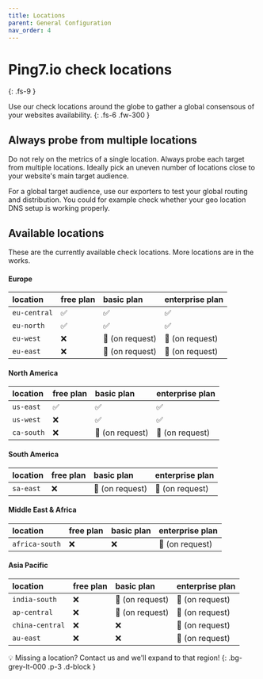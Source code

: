 ```yaml
---
title: Locations
parent: General Configuration
nav_order: 4
---
```


# Ping7.io check locations
{: .fs-9 }

Use our check locations around the globe to gather a global consensous
of your websites availability.
{: .fs-6 .fw-300 }

## Always probe from multiple locations

Do not rely on the metrics of a single location. Always probe each target from
multiple locations. Ideally pick an uneven number of locations close to your
website's main target audience.

For a global target audience, use our exporters to test your global routing
and distribution. You could for example check whether your geo location DNS
setup is working properly.

## Available locations

These are the currently available check locations. More locations are in the works.

#### Europe

| location      | free plan | basic plan  | enterprise plan |
|:--------------|:----------|:------------|:----------------|
| `eu-central`  | ✅        | ✅           | ✅              |
| `eu-north`    | ✅        | ✅           | ✅              |
| `eu-west`     | ❌        | 📢 (on request) | 📢 (on request) |
| `eu-east`     | ❌        | 📢 (on request) | 📢 (on request) |

#### North America

| location      | free plan | basic plan | enterprise plan |
|:--------------|:----------|:-----------|:----------------|
| `us-east`     | ✅        | ✅          | ✅              |
| `us-west`     | ❌        | ✅          | ✅              |
| `ca-south`    | ❌        | 📢 (on request) | 📢 (on request) |

#### South America

| location      | free plan | basic plan | enterprise plan |
|:--------------|:----------|:-----------|:----------------|
| `sa-east`     | ❌        | 📢 (on request) | 📢 (on request) |

#### Middle East & Africa

| location      | free plan | basic plan | enterprise plan |
|:--------------|:----------|:-----------|:----------------|
| `africa-south` | ❌         | ❌        | 📢 (on request) |

#### Asia Pacific

| location      | free plan | basic plan | enterprise plan |
|:--------------|:----------|:-----------|:----------------|
| `india-south` | ❌        | 📢 (on request) | 📢 (on request) |
| `ap-central`  | ❌        | 📢 (on request) | 📢 (on request) |
| `china-central` | ❌        | ❌          | 📢 (on request) |
| `au-east`       | ❌        | ❌         | 📢 (on request) |


💡 Missing a location? Contact us and we'll expand to that region!
{: .bg-grey-lt-000 .p-3 .d-block }
